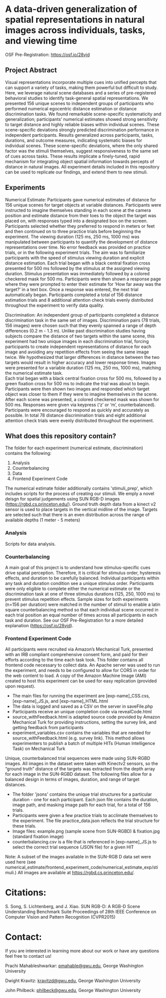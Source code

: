 # A data-driven generalization of spatial representations in natural images across individuals, tasks, and viewing time 

OSF Pre-Registration: https://osf.io/28vjd

## Project Abstract
Visual representations incorporate multiple cues into unified percepts that can support a variety of tasks, making them powerful but difficult to study. Here, we leverage natural scene databases and a series of pre-registered behavioral studies to identify task-general spatial representations. We presented 156 unique scenes to independent groups of participants who performed numerical egocentric distance estimation or distance discrimination tasks. We found remarkable scene-specific systematicity and generalization; participants’ numerical estimates showed strong sensitivity to target distance and highly reliable biases within individual scenes. These scene-specific deviations strongly predicted discrimination performance in independent participants. Results generalized across participants, tasks, durations, and outcome measures, indicating systematic biases for individual scenes. These scene-specific deviations, where the only shared factor was the stimuli themselves, suggest responsiveness to the same set of cues across tasks. These results implicate a finely-tuned, rapid mechanism for integrating object spatial information towards percepts of distance in natural images. All experiment details included in this repository can be used to replicate our findings, and extend them to new stimuli. 

## Experiments
Numerical Estimate: Participants gave numerical estimates of distance for 156 unique scenes for target objects at variable distances. Participants were instructed to imagine themselves standing in each scene at the camera position and estimate distance from their toes to the object the target was placed on, with responses typed into a designated box on the screen. Participants selected whether they preferred to respond in meters or feet and then continued on to three practice trials before beginning the experiment. The viewing duration (125 ms, 250 ms, 1000 ms) was manipulated between participants to quantify the development of distance representations over time. No error feedback was provided on practice trials, or in the following experiment trials. The aim was to familiarize participants with the speed of stimulus viewing duration and explicit distance estimation. 
Each trial began with a black central fixation cross presented for 500 ms followed by the stimulus at the assigned viewing duration. Stimulus presentation was immediately followed by a colored checkered mask for 500 ms. Participants were then shown a response page where they were prompted to enter their estimate for ‘How far away was the target?’ in a text box. Once a response was entered, the next trial automatically began. Participants completed a total of 156 distance estimation trials and 8 additional attention check trials evenly distributed throughout the experiment to verify data quality. 

Discrimination: An independent group of participants completed a distance discrimination task in the same set of images. Discrimination pairs (78 trials, 156 images) were chosen such that they evenly spanned a range of depth differences (0.2 m - 1.3 m). Unlike past discrimination studies having subjects compare the distance of two targets within the same scene, this experiment had two unique images in each discrimination trial, forcing participants to create independent representations of distance for each image and avoiding any repetition effects from seeing the same image twice. We hypothesized that larger differences in distance between the two targets would result in higher accuracy and lower response times. Images were presented for a variable duration (125 ms, 250 ms, 1000 ms), matching the numerical estimate task.  
Each trial began with a black central fixation cross for 500 ms, followed by a green fixation cross for 500 ms to indicate the trial was about to begin. Participants were then shown two images and responded which target object was closer to them if they were to imagine themselves in the scene. After each scene was presented, a colored checkered mask was shown for 500 ms. Responses were given via keypress (‘z’ or ‘m’, counterbalanced). Participants were encouraged to respond as quickly and accurately as possible. In total 78 distance discrimination trials and eight additional attention check trials were evenly distributed throughout the experiment. 
 

## What does this repository contain?

The folder for each experiment (numerical estimate, discrimination) contains the following:
1. Analysis  
2. Counterbalancing
3. Data
4. Frontend Experiment Code

The numerical estimate folder additionally contains 'stimuli_prep', which includes scripts for the process of creating our stimuli. We emply a novel deisgn for spatial judgements using SUN RGB-D images (https://rgbd.cs.princeton.edu/). Ground truth depth data from a kinect v2 sensor is used to place targets in the vertical midline of the image. Targets are selected such that there is an even distribution across the range of available depths (1 meter - 5 meters)

### Analysis 
Scripts for data analysis. 

### Counterbalancing
A main goal of this project is to understand how stimulus-specific cues drive spatial perception. Therefore, it is critical for stimulus order, hysteresis effects, and duration to be carefully balanced. Individual participants within any task and duration condition see a unique stimulus order. Participants were only eligible to complete either the numerical estimate or the discrimination task at one of three stimulus durations (125, 250, 1000 ms) to prevent stimulus repetition effects. Sample sizes for both experiments (n=156 per duration) were matched in the number of stimuli to enable a latin square counterbalancing method so that each individual scene occurred in each trial position an equal number of times across all participants in each task and duration. See our OSF Pre-Registration for a more detailed explanation (https://osf.io/28vjd).

### Frontend Experiment Code
All participants were recruited via Amazon’s Mechanical Turk, presented with an IRB compliant comprehensive consent form, and paid for their efforts according to the time each task took. This folder contains all frontend code necessary to collect data. An Apache server was used to run the experiment, and needs to be configured to allow for CORS in order for the web content to load. A copy of the Amazon Machine Image (AMI) created to host this experiment can be used for easy replication (provided upon request). 

- The main files for running the experiment are [exp-name]_CSS.css, [exp-name]_JS.js, and [exp-name]_HTML.html 
- The data is logged and saved as a CSV on the server in saveFile.php
- Participants receive an unique completion code via revealCode.html 
- source_withFeedback.html is adapted source code provided by Amazon Mechanical Turk for providing instructions, setting the survey link, and getting feedback from participants 
- experiment_variables.csv contains the variables that are needed for source_withFeedback.html (e.g. survey link). This method allows experimenters to publish a batch of multiple HITs (Human Intelligence Task) on Mechanical Turk

Unique, counterbalanced trial sequences were made using SUN-RGBD images. All images in the dataset were taken with Kinectv2 sensors, so the “ground truth” distance of the targets was extracted from the depth array for each image in the SUN-RGBD dataset. The following files allow for a balanced design in terms of images, duration, and range of target distances. 
- The folder 'jsons' contains the unique trial structures for a particular duration - one for each participant. Each json file contains the duration, image path, and masking image path for each trial, for a total of 156 trials.
- Participants were given a few practice trials to acclimate themselves to the experiment. The file practice_data.json reflects the trial structure for these trials.
- Image files: example.png (sample scene from SUN-RGBD) & fixation.jpg (standard fixation image) 
- counterbalancing.csv is a file that is referenced in [exp-name]_JS.js to select the correct trial sequence (JSON file) for a given HIT 

Note: A subset of the images available in the SUN-RGB D data set were used here (see numerical_estimate/frontend_experiment_code/numerical_estimate_exp/stimuli.) All images are available at https://rgbd.cs.princeton.edu/.

# Citations:

S. Song, S. Lichtenberg, and J. Xiao.
SUN RGB-D: A RGB-D Scene Understanding Benchmark Suite
Proceedings of 28th IEEE Conference on Computer Vision and Pattern Recognition (CVPR2015)

# Contact:
If you are interested in learning more about our work or have any questions feel free to contact us! 

Prachi Mahableshwarkar: pmahable@gwu.edu, George Washington University


Dwight Kravitz: kravitzd@gwu.edu, George Washington University 

John Philbeck: philbeck@gwu.edu, George Washington University
